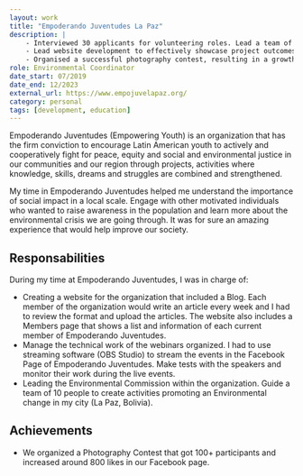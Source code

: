 ```yaml
---
layout: work
title: "Empoderando Juventudes La Paz"
description: |
    - Interviewed 30 applicants for volunteering roles. Lead a team of 8 volunteers.
    - Lead website development to effectively showcase project outcomes and 10 blogposts from team members.
    - Organised a successful photography contest, resulting in a growth of Facebook followers from 800 to 2000.
role: Environmental Coordinator
date_start: 07/2019
date_end: 12/2023
external_url: https://www.empojuvelapaz.org/
category: personal
tags: [development, education]
---
```


Empoderando Juventudes (Empowering Youth) is an organization that has the firm conviction to encourage Latin American youth to actively and cooperatively fight for peace, equity and social and environmental justice in our communities and our region through projects, activities where knowledge, skills, dreams and struggles are combined and strengthened.

My time in Empoderando Juventudes helped me understand the importance of social impact in a local scale. Engage with other motivated individuals who wanted to raise awareness in the population and learn more about the environmental crisis we are going through. It was for sure an amazing experience that would help improve our society.

## Responsabilities
During my time at Empoderando Juventudes, I was in charge of:
- Creating a website for the organization that included a Blog. Each member of the organization would write an article every week and I had to review the format and upload the articles. The website also includes a Members page that shows a list and information of each current member of Empoderando Juventudes.
- Manage the technical work of the webinars organized. I had to use streaming software (OBS Studio) to stream the events in the Facebook Page of Empoderando Juventudes. Make tests with the speakers and monitor their work during the live events.
- Leading the Environmental Commission within the organization. Guide a team of 10 people to create activities promoting an Environmental change in my city (La Paz, Bolivia).

## Achievements
- We organized a Photography Contest that got 100+ participants and increased around 800 likes in our Facebook page.

